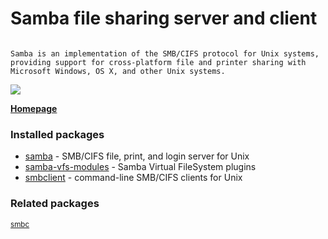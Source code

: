 # Samba file sharing server and client
```

Samba is an implementation of the SMB/CIFS protocol for Unix systems,
providing support for cross-platform file and printer sharing with
Microsoft Windows, OS X, and other Unix systems. 

```

[![](https://screenshots.debian.net/thumbnail/samba/)](https://screenshots.debian.net/screenshot/samba/)



**[Homepage](https://owncloud.org/sync-clients/)**

### Installed packages

* [samba](https://packages.debian.org/stretch/samba) - SMB/CIFS file, print, and login server for Unix
* [samba-vfs-modules](https://packages.debian.org/stretch/samba-vfs-modules) - Samba Virtual FileSystem plugins
* [smbclient](https://packages.debian.org/stretch/smbclient) - command-line SMB/CIFS clients for Unix

### Related packages

<sub> [smbc](https://packages.debian.org/stretch/smbc)  </sub>

